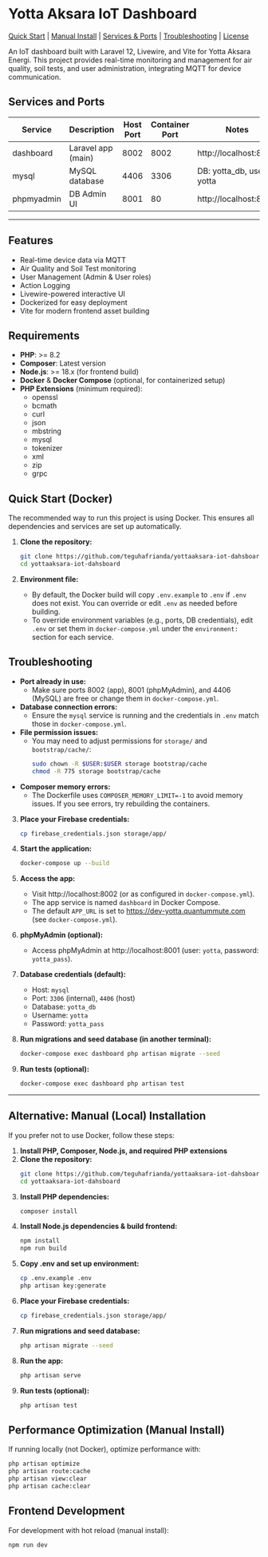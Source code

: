 

# Yotta Aksara IoT Dashboard

[Quick Start](#quick-start-docker) | [Manual Install](#alternative-manual-local-installation) | [Services & Ports](#services-and-ports) | [Troubleshooting](#troubleshooting) | [License](#license)


An IoT dashboard built with Laravel 12, Livewire, and Vite for Yotta Aksara Energi. This project provides real-time monitoring and management for air quality, soil tests, and user administration, integrating MQTT for device communication.
## Services and Ports

| Service      | Description                | Host Port | Container Port | Notes                       |
|--------------|---------------------------|-----------|---------------|-----------------------------|
| dashboard    | Laravel app (main)        | 8002      | 8002          | http://localhost:8002       |
| mysql        | MySQL database            | 4406      | 3306          | DB: yotta_db, user: yotta   |
| phpmyadmin   | DB Admin UI               | 8001      | 80            | http://localhost:8001       |

---

## Features

- Real-time device data via MQTT
- Air Quality and Soil Test monitoring
- User Management (Admin & User roles)
- Action Logging
- Livewire-powered interactive UI
- Dockerized for easy deployment
- Vite for modern frontend asset building


## Requirements

- **PHP**: >= 8.2
- **Composer**: Latest version
- **Node.js**: >= 18.x (for frontend build)
- **Docker** & **Docker Compose** (optional, for containerized setup)
- **PHP Extensions** (minimum required):
    - openssl
    - bcmath
    - curl
    - json
    - mbstring
    - mysql
    - tokenizer
    - xml
    - zip
    - grpc




## Quick Start (Docker)

The recommended way to run this project is using Docker. This ensures all dependencies and services are set up automatically.

1. **Clone the repository:**
    ```bash
    git clone https://github.com/teguhafrianda/yottaaksara-iot-dahsboard.git
    cd yottaaksara-iot-dahsboard
    ```


2. **Environment file:**
    - By default, the Docker build will copy `.env.example` to `.env` if `.env` does not exist. You can override or edit `.env` as needed before building.
    - To override environment variables (e.g., ports, DB credentials), edit `.env` or set them in `docker-compose.yml` under the `environment:` section for each service.
## Troubleshooting

- **Port already in use:**
    - Make sure ports 8002 (app), 8001 (phpMyAdmin), and 4406 (MySQL) are free or change them in `docker-compose.yml`.
- **Database connection errors:**
    - Ensure the `mysql` service is running and the credentials in `.env` match those in `docker-compose.yml`.
- **File permission issues:**
    - You may need to adjust permissions for `storage/` and `bootstrap/cache/`:
      ```bash
      sudo chown -R $USER:$USER storage bootstrap/cache
      chmod -R 775 storage bootstrap/cache
      ```
- **Composer memory errors:**
    - The Dockerfile uses `COMPOSER_MEMORY_LIMIT=-1` to avoid memory issues. If you see errors, try rebuilding the containers.

3. **Place your Firebase credentials:**
    ```bash
    cp firebase_credentials.json storage/app/
    ```

4. **Start the application:**
    ```bash
    docker-compose up --build
    ```

5. **Access the app:**
    - Visit http://localhost:8002 (or as configured in `docker-compose.yml`).
    - The app service is named `dashboard` in Docker Compose.
    - The default `APP_URL` is set to https://dev-yotta.quantummute.com (see `docker-compose.yml`).

6. **phpMyAdmin (optional):**
    - Access phpMyAdmin at http://localhost:8001 (user: `yotta`, password: `yotta_pass`).

7. **Database credentials (default):**
    - Host: `mysql`
    - Port: `3306` (internal), `4406` (host)
    - Database: `yotta_db`
    - Username: `yotta`
    - Password: `yotta_pass`

8. **Run migrations and seed database (in another terminal):**
    ```bash
    docker-compose exec dashboard php artisan migrate --seed
    ```

9. **Run tests (optional):**
    ```bash
    docker-compose exec dashboard php artisan test
    ```

---

## Alternative: Manual (Local) Installation

If you prefer not to use Docker, follow these steps:

1. **Install PHP, Composer, Node.js, and required PHP extensions**
2. **Clone the repository:**
    ```bash
    git clone https://github.com/teguhafrianda/yottaaksara-iot-dahsboard.git
    cd yottaaksara-iot-dahsboard
    ```
3. **Install PHP dependencies:**
    ```bash
    composer install
    ```
4. **Install Node.js dependencies & build frontend:**
    ```bash
    npm install
    npm run build
    ```
5. **Copy .env and set up environment:**
    ```bash
    cp .env.example .env
    php artisan key:generate
    ```
6. **Place your Firebase credentials:**
    ```bash
    cp firebase_credentials.json storage/app/
    ```
7. **Run migrations and seed database:**
    ```bash
    php artisan migrate --seed
    ```
8. **Run the app:**
    ```bash
    php artisan serve
    ```
9. **Run tests (optional):**
    ```bash
    php artisan test
    ```



## Performance Optimization (Manual Install)

If running locally (not Docker), optimize performance with:
```bash
php artisan optimize
php artisan route:cache
php artisan view:clear
php artisan cache:clear
```

## Frontend Development

For development with hot reload (manual install):
```bash
npm run dev
```